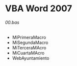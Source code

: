 # VBA Word 2007
###### 00.bas
* MiPrimeraMacro
* MiSegundaMacro
* MiTerceraMAcro
* MiCuartaMAcro
* WebAyuntamiento